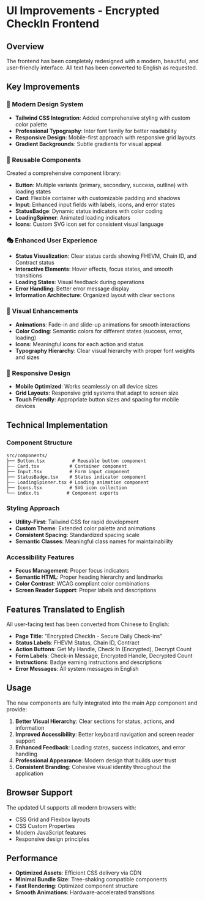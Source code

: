 # UI Improvements - Encrypted CheckIn Frontend

## Overview
The frontend has been completely redesigned with a modern, beautiful, and user-friendly interface. All text has been converted to English as requested.

## Key Improvements

### 🎨 Modern Design System
- **Tailwind CSS Integration**: Added comprehensive styling with custom color palette
- **Professional Typography**: Inter font family for better readability
- **Responsive Design**: Mobile-first approach with responsive grid layouts
- **Gradient Backgrounds**: Subtle gradients for visual appeal

### 🧩 Reusable Components
Created a comprehensive component library:

- **Button**: Multiple variants (primary, secondary, success, outline) with loading states
- **Card**: Flexible container with customizable padding and shadows
- **Input**: Enhanced input fields with labels, icons, and error states
- **StatusBadge**: Dynamic status indicators with color coding
- **LoadingSpinner**: Animated loading indicators
- **Icons**: Custom SVG icon set for consistent visual language

### 🎭 Enhanced User Experience
- **Status Visualization**: Clear status cards showing FHEVM, Chain ID, and Contract status
- **Interactive Elements**: Hover effects, focus states, and smooth transitions
- **Loading States**: Visual feedback during operations
- **Error Handling**: Better error message display
- **Information Architecture**: Organized layout with clear sections

### 🌟 Visual Enhancements
- **Animations**: Fade-in and slide-up animations for smooth interactions
- **Color Coding**: Semantic colors for different states (success, error, loading)
- **Icons**: Meaningful icons for each action and status
- **Typography Hierarchy**: Clear visual hierarchy with proper font weights and sizes

### 📱 Responsive Design
- **Mobile Optimized**: Works seamlessly on all device sizes
- **Grid Layouts**: Responsive grid systems that adapt to screen size
- **Touch Friendly**: Appropriate button sizes and spacing for mobile devices

## Technical Implementation

### Component Structure
```
src/components/
├── Button.tsx          # Reusable button component
├── Card.tsx           # Container component
├── Input.tsx          # Form input component
├── StatusBadge.tsx    # Status indicator component
├── LoadingSpinner.tsx # Loading animation component
├── Icons.tsx          # SVG icon collection
└── index.ts          # Component exports
```

### Styling Approach
- **Utility-First**: Tailwind CSS for rapid development
- **Custom Theme**: Extended color palette and animations
- **Consistent Spacing**: Standardized spacing scale
- **Semantic Classes**: Meaningful class names for maintainability

### Accessibility Features
- **Focus Management**: Proper focus indicators
- **Semantic HTML**: Proper heading hierarchy and landmarks
- **Color Contrast**: WCAG compliant color combinations
- **Screen Reader Support**: Proper labels and descriptions

## Features Translated to English

All user-facing text has been converted from Chinese to English:

- **Page Title**: "Encrypted CheckIn - Secure Daily Check-ins"
- **Status Labels**: FHEVM Status, Chain ID, Contract
- **Action Buttons**: Get My Handle, Check In (Encrypted), Decrypt Count
- **Form Labels**: Check-in Message, Encrypted Handle, Decrypted Count
- **Instructions**: Badge earning instructions and descriptions
- **Error Messages**: All system messages in English

## Usage

The new components are fully integrated into the main App component and provide:

1. **Better Visual Hierarchy**: Clear sections for status, actions, and information
2. **Improved Accessibility**: Better keyboard navigation and screen reader support
3. **Enhanced Feedback**: Loading states, success indicators, and error handling
4. **Professional Appearance**: Modern design that builds user trust
5. **Consistent Branding**: Cohesive visual identity throughout the application

## Browser Support

The updated UI supports all modern browsers with:
- CSS Grid and Flexbox layouts
- CSS Custom Properties
- Modern JavaScript features
- Responsive design principles

## Performance

- **Optimized Assets**: Efficient CSS delivery via CDN
- **Minimal Bundle Size**: Tree-shaking compatible components
- **Fast Rendering**: Optimized component structure
- **Smooth Animations**: Hardware-accelerated transitions
